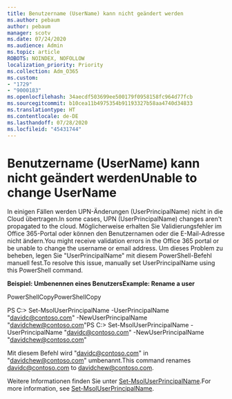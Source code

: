 ```yaml
---
title: Benutzername (UserName) kann nicht geändert werden
ms.author: pebaum
author: pebaum
manager: scotv
ms.date: 07/24/2020
ms.audience: Admin
ms.topic: article
ROBOTS: NOINDEX, NOFOLLOW
localization_priority: Priority
ms.collection: Adm_O365
ms.custom:
- "1729"
- "9000183"
ms.openlocfilehash: 34aecdf503699ee500179f0958158fc964d77fcb
ms.sourcegitcommit: b10cea11b4975354b91193327b58aa4740d34833
ms.translationtype: HT
ms.contentlocale: de-DE
ms.lasthandoff: 07/28/2020
ms.locfileid: "45431744"
---
```

# <a name="unable-to-change-username"></a><span data-ttu-id="bcc59-102">Benutzername (UserName) kann nicht geändert werden</span><span class="sxs-lookup"><span data-stu-id="bcc59-102">Unable to change UserName</span></span>

<span data-ttu-id="bcc59-103">In einigen Fällen werden UPN-Änderungen (UserPrincipalName) nicht in die Cloud übertragen.</span><span class="sxs-lookup"><span data-stu-id="bcc59-103">In some cases, UPN (UserPrincipalName) changes aren't propagated to the cloud.</span></span> <span data-ttu-id="bcc59-104">Möglicherweise erhalten Sie Validierungsfehler im Office 365-Portal oder können den Benutzernamen oder die E-Mail-Adresse nicht ändern.</span><span class="sxs-lookup"><span data-stu-id="bcc59-104">You might receive validation errors in the Office 365 portal or be unable to change the username or email address.</span></span> <span data-ttu-id="bcc59-105">Um dieses Problem zu beheben, legen Sie "UserPrincipalName" mit diesem PowerShell-Befehl manuell fest.</span><span class="sxs-lookup"><span data-stu-id="bcc59-105">To resolve this issue, manually set UserPrincipalName using this PowerShell command.</span></span>

<span data-ttu-id="bcc59-106">**Beispiel: Umbenennen eines Benutzers**</span><span class="sxs-lookup"><span data-stu-id="bcc59-106">**Example: Rename a user**</span></span>

<span data-ttu-id="bcc59-107">PowerShellCopy</span><span class="sxs-lookup"><span data-stu-id="bcc59-107">PowerShellCopy</span></span>

<span data-ttu-id="bcc59-108">PS C:\> Set-MsolUserPrincipalName -UserPrincipalName "davidc@contoso.com" -NewUserPrincipalName "davidchew@contoso.com"</span><span class="sxs-lookup"><span data-stu-id="bcc59-108">PS C:\> Set-MsolUserPrincipalName -UserPrincipalName "davidc@contoso.com" -NewUserPrincipalName "davidchew@contoso.com"</span></span>

<span data-ttu-id="bcc59-109">Mit diesem Befehl wird "davidc@contoso.com" in "davidchew@contoso.com" umbenannt.</span><span class="sxs-lookup"><span data-stu-id="bcc59-109">This command renames davidc@contoso.com to davidchew@contoso.com.</span></span>

<span data-ttu-id="bcc59-110">Weitere Informationen finden Sie unter [Set-MsolUserPrincipalName](https://docs.microsoft.com/powershell/module/msonline/set-msoluserprincipalname?view=azureadps-1.0).</span><span class="sxs-lookup"><span data-stu-id="bcc59-110">For more information, see [Set-MsolUserPrincipalName](https://docs.microsoft.com/powershell/module/msonline/set-msoluserprincipalname?view=azureadps-1.0).</span></span>